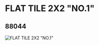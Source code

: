 # FLAT TILE 2X2 "NO.1"
## 88044
![FLAT TILE 2X2 "NO.1"](https://lc-www-live-s.legocdn.com/media/bricks/5/2/4566297.jpg)
